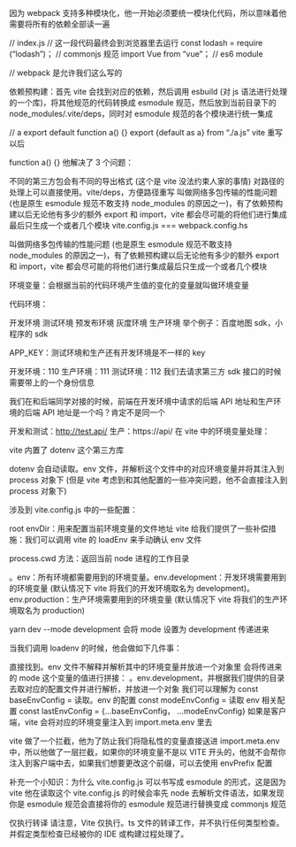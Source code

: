 因为 webpack 支持多种模块化，他一开始必须要统一模块化代码，所以意味着他需要将所有的依赖全部读一遍

// index.js
// 这一段代码最终会到浏览器里去运行
const lodash = require (“lodash”)； // commonjs 规范
import Vue from “vue”； // es6 module

// webpack 是允许我们这么写的

依赖预构建：首先 vite 会找到对应的依赖，然后调用 esbuild (对 js 语法进行处理的一个库)，将其他规范的代码转换成 esmodule 规范，然后放到当前目录下的 node_modules/.vite/deps，同时对 esmodule 规范的各个模块进行统一集成

// a
export default function a() {}
export {default as a} from “./a.js”
vite 重写以后

function a() {}
他解决了 3 个问题：

不同的第三方包会有不同的导出格式 (这个是 vite 没法约束人家的事情)
对路径的处理上可以直接使用。vite/deps，方便路径重写
叫做网络多包传输的性能问题 (也是原生 esmodule 规范不敢支持 node_modules 的原因之一)，有了依赖预构建以后无论他有多少的额外 export 和 import，vite 都会尽可能的将他们进行集成最后只生成一个或者几个模块
vite.config.js === webpack.config.hs

叫做网络多包传输的性能问题 (也是原生 esmodule 规范不敢支持 node_modules 的原因之一)，有了依赖预构建以后无论他有多少的额外 export 和 import，vite 都会尽可能的将他们进行集成最后只生成一个或者几个模块

环境变量：会根据当前的代码环境产生值的变化的变量就叫做环境变量

代码环境：

开发环境
测试环境
预发布环境
灰度环境
生产环境
举个例子：百度地图 sdk，小程序的 sdk

APP_KEY：测试环境和生产还有开发环境是不一样的 key

开发环境：110
生产环境：111
测试环境：112
我们去请求第三方 sdk 接口的时候需要带上的一个身份信息

我们在和后端同学对接的时候，前端在开发环境中请求的后端 API 地址和生产环境的后端 API 地址是一个吗？肯定不是同一个

开发和测试：http://test.api/
生产：https://api/
在 vite 中的环境变量处理：

vite 内置了 dotenv 这个第三方库

dotenv 会自动读取。env 文件，并解析这个文件中的对应环境变量并将其注入到 process 对象下 (但是 vite 考虑到和其他配置的一些冲突问题，他不会直接注入到 process 对象下)

涉及到 vite.config.js 中的一些配置：

root
envDir：用来配置当前环境变量的文件地址
vite 给我们提供了一些补偿措施：我们可以调用 vite 的 loadEnv 来手动确认 env 文件

process.cwd 方法：返回当前 node 进程的工作目录

。env：所有环境都需要用到的环境变量。env.development：开发环境需要用到的环境变量 (默认情况下 vite 将我们的开发环境取名为 development)。env.production：生产环境需要用到的环境变量 (默认情况下 vite 将我们的生产环境取名为 production)

yarn dev --mode development 会将 mode 设置为 development 传递进来

当我们调用 loadenv 的时候，他会做如下几件事：

直接找到。env 文件不解释并解析其中的环境变量并放进一个对象里
会将传进来的 mode 这个变量的值进行拼接： 。env.development，并根据我们提供的目录去取对应的配置文件并进行解析，并放进一个对象
我们可以理解为
const baseEnvConfig = 读取。env 的配置
const modeEnvConfig = 读取 env 相关配置
const lastEnvConfig = {...baseEnvConfig， ...modeEnvConfig}
如果是客户端，vite 会将对应的环境变量注入到 import.meta.env 里去

vite 做了一个拦截，他为了防止我们将隐私性的变量直接送进 import.meta.env 中，所以他做了一层拦截，如果你的环境变量不是以 VITE 开头的，他就不会帮你注入到客户端中去，如果我们想要更改这个前缀，可以去使用 envPrefix 配置

补充一个小知识：为什么 vite.config.js 可以书写成 esmodule 的形式，这是因为 vite 他在读取这个 vite.config.js 的时候会率先 node 去解析文件语法，如果发现你是 esmodule 规范会直接将你的 esmodule 规范进行替换变成 commonjs 规范

仅执行转译
请注意，Vite 仅执行。ts 文件的转译工作，并不执行任何类型检查。并假定类型检查已经被你的 IDE 或构建过程处理了。
